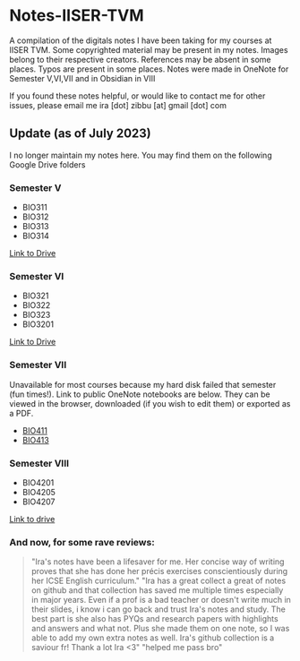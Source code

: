 # Notes-IISER-TVM

A compilation of the digitals notes I have been taking for my courses at IISER TVM. Some copyrighted material may be present in my notes. Images belong to their respective creators. References may be absent in some places. Typos are present in some places. Notes were made in OneNote for Semester V,VI,VII and in Obsidian in VIII

If you found these notes helpful, or would like to contact me for other issues, please email me ira [dot] zibbu [at] gmail [dot] com

## Update (as of July 2023)
I no longer maintain my notes here. You may find them on the following Google Drive folders

### Semester V
- BIO311
- BIO312
- BIO313
- BIO314
  
[Link to Drive](https://drive.google.com/drive/u/2/folders/1d3h-TQ9UXwvJmb69bxOlGCTIfLvsV7FF)

### Semester VI
- BIO321
- BIO322
- BIO323
- BIO3201

[Link to Drive](https://drive.google.com/drive/u/2/folders/14C9xRkOYoDbrn-SCejyzQK4X5PM6WugR)

### Semester VII

Unavailable for most courses because my hard disk failed that semester (fun times!). Link to public OneNote notebooks are below. They can be viewed in the browser, downloaded (if you wish to edit them) or exported as a PDF.
- [BIO411](https://1drv.ms/o/s!Ai6SwA_IuYQSjBqIGSVNMk9lV61K?e=XXnkNv)
- [BIO413](https://1drv.ms/o/s!Ai6SwA_IuYQSjCuxkspEHaO_FS2T?e=K1KCjb)


### Semester VIII
- BIO4201
- BIO4205
- BIO4207

[Link to drive](https://drive.google.com/drive/u/2/folders/1hq-8ZGvv7Z8pGpU_rc5Z4yRnu6bd66tx)

### And now, for some rave reviews:
> "Ira's notes have been a lifesaver for me. Her concise way of writing proves that she has done her précis exercises conscientiously during her ICSE English curriculum."
> "Ira has a great collect a great of notes on github and that collection has saved me multiple times especially in major years. Even if a prof is a bad teacher or doesn't write much in their slides, i know i can go back and trust Ira's notes and study. The best part is she also has PYQs and research papers with highlights and answers and what not. Plus she made them on one note, so I was able to add my own extra notes as well. Ira's github collection is a saviour fr! Thank a lot Ira <3"
> "helped me pass bro"







